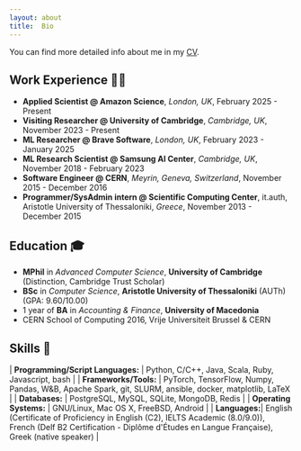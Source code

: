 ```yaml
---
layout: about
title:  Bio
---
```


You can find more detailed info about me in my [CV](https://drive.google.com/file/d/1i5EPeGJgp3XvV_CsQfDgLoqbW0LlUdJX/view).

## Work Experience 🧑‍💻

* **Applied Scientist @ Amazon Science**, _London, UK_, February 2025 - Present
* **Visiting Researcher @ University of Cambridge**, _Cambridge, UK_, November 2023 - Present
* **ML Researcher @ Brave Software**, _London, UK_, February 2023 - January 2025
* **ML Research Scientist @ Samsung AI Center**, _Cambridge, UK_, November 2018 - February 2023
* **Software Engineer @ CERN**, _Meyrin, Geneva, Switzerland_, November 2015 - December 2016
* **Programmer/SysAdmin intern @ Scientific Computing Center**, it.auth, Aristotle University of Thessaloniki, _Greece_, November 2013 - December 2015

## Education 🎓

* **MPhil** in _Advanced Computer Science_, **University of Cambridge** (Distinction, Cambridge Trust Scholar)
* **BSc** in _Computer Science_, **Aristotle University of Thessaloniki** (AUTh) (GPA: 9.60/10.00)
* 1 year of **BA** in _Accounting & Finance_, **University of Macedonia**
* CERN School of Computing 2016, Vrije Universiteit Brussel & CERN

## Skills 🔧

| **Programming/Script Languages:** | Python, C/C++, Java, Scala, Ruby, Javascript, bash |
| **Frameworks/Tools:** | PyTorch, TensorFlow, Numpy, Pandas, W&B, Apache Spark, git, SLURM, ansible, docker, matplotlib, LaTeX |
| **Databases:** | PostgreSQL, MySQL, SQLite, MongoDB, Redis |
| **Operating Systems:** | GNU/Linux, Mac OS X, FreeBSD, Android |
| **Languages:**| English (Certificate of Proficiency in English (C2), IELTS Academic (8.0/9.0)), French (Delf B2 Certification - Diplôme d'Études en Langue Française), Greek (native speaker) |